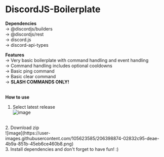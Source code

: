 # DiscordJS-Boilerplate
**Dependencies**<br>
  -> @discordjs/builders <br>
  -> @discordjs/rest<br>
  -> discord.js<br>
  -> discord-api-types<br>
  
**Features**<br>
  -> Very basic boilerplate with command handling and event handling<br>
  -> Command handling includes optional cooldowns<br>
  -> Basic ping command<br>
  -> Basic clear command<br>
  -> **SLASH COMMANDS ONLY!**<br>
<br>

**How to use**
1. Select latest release<br>
![image](https://user-images.githubusercontent.com/105623585/206398351-630876dc-fb32-4a6d-89af-7e42cab252cf.png)
<br>
2. Download zip<br>
![image](https://user-images.githubusercontent.com/105623585/206398874-02832c95-deae-4b9a-851b-45eb6ce460b8.png)
<br>
3. Install dependencies and don't forget to have fun! :)
